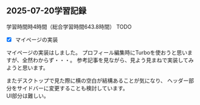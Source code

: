 ## 2025-07-20学習記録
学習時間時4時間（総合学習時間643.8時間）
TODO
- [x] マイページの実装
  

マイページの実装はしました。
プロフィール編集時にTurboを使おうと思いますが、全然わからず・・・。
参考記事を見ながら、見よう見まねで実装してみようと思います。

またデスクトップで見た際に横の空白が結構あることが気になり、
ヘッダー部分をサイドバーに変更することも検討しています。  
UI部分は難しい。

